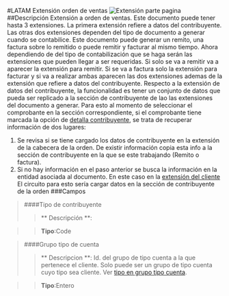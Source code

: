 #LATAM Extensión orden de ventas
![Extensión parte pagina](MainPage.png)
##Descripción
Extensión a orden de ventas. Este documento puede tener hasta 3 extensiones. La primera extensión refiere a datos del contribuyente. Las otras dos extensiones dependen del tipo de documento a generar cuando se contabilice. Este documento puede generar un remito, una factura sobre lo remitido o puede remitir y facturar al mismo tiempo. Ahora dependiendo de del tipo de contabilización que se haga serán las extensiones que pueden llegar a ser requeridas. Si solo se va a remitir va a aparecer la extensión para remitir. Si se va a factura solo la extensión para facturar y si va a realizar ambas aparecen las dos extensiones ademas de la extensión que refiere a datos del contribuyente.
Respecto a la extensión de datos del contribuyente, la funcionalidad es tener un conjunto de datos que pueda ser replicado a la sección de contribuyente de lao las extensiones del documento a generar. Para esto al momento de seleccionar el comprobante en la sección correspondiente, si el comprobante tiene marcada la opción de [detalla contribuyente](../../Maestros/LATAM-VoucherClass/LATAM-VoucherClass.md#detalla-contribuyente), se trata de recuperar información de dos lugares: 

1. Se revisa si se tiene cargado los datos de contribuyente en la extensión de la cabecera de la orden. De existir información copia esta info a la sección de contribuyente en la que se este trabajando (Remito o factura).
2. Si no hay información en el paso anterior se busca la información en la entidad asociada al documento. En este caso en la [extensión del cliente](../../Extensiones/LATAM-Customer/LATAM-Customer.md)
El circuito para esto sería cargar datos en la sección de contribuyente de la orden 
###Campos

>####Tipo de contribuyente
>>** Descripción **: 
	
>>**Tipo**:Code

>####Grupo tipo de cuenta
>>** Descripcion **: 
	Id. del grupo de tipo cuenta a la que pertenece el cliente. Solo puede ser un grupo de tipo cuenta cuyo tipo sea cliente. Ver [tipo en grupo tipo cuenta](../../Maestros/LATAM-AccountTypeGroup/LATAM-AccountTypeGroup.md#tipo-de-cuenta).
	
>>**Tipo**:Entero
